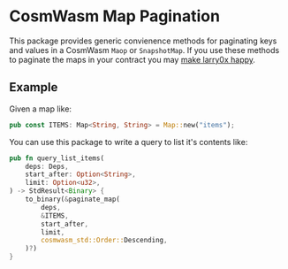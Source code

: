 # CosmWasm Map Pagination

This package provides generic convienence methods for paginating keys
and values in a CosmWasm `Maop` or `SnapshotMap`. If you use these
methods to paginate the maps in your contract you may [make larry0x
happy](https://twitter.com/larry0x/status/1530537243709939719).

## Example

Given a map like:

```rust
pub const ITEMS: Map<String, String> = Map::new("items");
```

You can use this package to write a query to list it's contents like:

```rust
pub fn query_list_items(
    deps: Deps,
    start_after: Option<String>,
    limit: Option<u32>,
) -> StdResult<Binary> {
    to_binary(&paginate_map(
        deps,
        &ITEMS,
        start_after,
        limit,
        cosmwasm_std::Order::Descending,
    )?)
}
```
